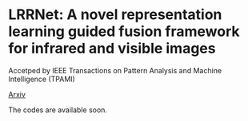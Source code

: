 # LRRNet: A novel representation learning guided fusion framework for infrared and visible images

Accetped by IEEE Transactions on Pattern Analysis and Machine Intelligence (TPAMI)

[Arxiv](https://arxiv.org/abs/2304.05172)

The codes are available soon.

